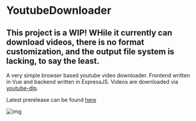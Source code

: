 ﻿# YoutubeDownloader

## This project is a WIP! WHile it currently can download videos, there is no format customization, and the output file system is lacking, to say the least.

A very simple browser based youtube video downloader. Frontend written in Vue and backend written in ExpressJS. Videos are downloaded via [youtube-dlp](https://github.com/yt-dlp/yt-dlp).

Latest prerelease can be found [here](https://github.com/TheBozzz34/YoutubeDownloader/releases/tag/1.0)

![img](https://cdn.upload.systems/uploads/zUn9gUlj.png)

